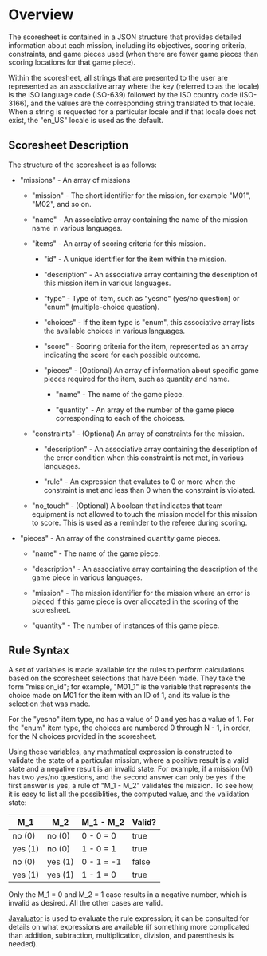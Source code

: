 <!--
Copyright (c) 2024 Brian Kircher

Open Source Software; you can modify and/or share it under the terms of BSD
license file in the root directory of this project.
-->

# Overview

The scoresheet is contained in a JSON structure that provides detailed
information about each mission, including its objectives, scoring criteria,
constraints, and game pieces used (when there are fewer game pieces than
scoring locations for that game piece).

Within the scoresheet, all strings that are presented to the user are
represented as an associative array where the key (referred to as the locale)
is the ISO language code (ISO-639) followed by the ISO country code (ISO-3166),
and the values are the corresponding string translated to that locale.  When a
string is requested for a particular locale and if that locale does not exist,
the "en_US" locale is used as the default.

## Scoresheet Description

The structure of the scoresheet is as follows:

* "missions" - An array of missions

  * "mission" - The short identifier for the mission, for example "M01", "M02",
                and so on.

  * "name" - An associative array containing the name of the mission name in
             various languages.

  * "items" - An array of scoring criteria for this mission.

    * "id" - A unique identifier for the item within the mission.

    * "description" - An associative array containing the description of this
                      mission item in various languages.

    * "type" - Type of item, such as "yesno" (yes/no question) or "enum"
               (multiple-choice question).

    * "choices" - If the item type is "enum", this associative array lists the
                  available choices in various languages.

    * "score" - Scoring criteria for the item, represented as an array
                indicating the score for each possible outcome.

    * "pieces" - (Optional) An array of information about specific game pieces
                 required for the item, such as quantity and name.

      * "name" - The name of the game piece.

      * "quantity" - An array of the number of the game piece corresponding to
                     each of the choicess.

  * "constraints" - (Optional) An array of constraints for the mission.

    * "description" - An associative array containing the description of the
                      error condition when this constraint is not met, in
                      various languages.

    * "rule" - An expression that evalutes to 0 or more when the constraint is
               met and less than 0 when the constraint is violated.

  * "no_touch" - (Optional) A boolean that indicates that team equipment is not
                 allowed to touch the mission model for this mission to score.
                 This is used as a reminder to the referee during scoring.

* "pieces" - An array of the constrained quantity game pieces.

  * "name" - The name of the game piece.

  * "description" - An associative array containing the description of the game
                    piece in various languages.

  * "mission" - The mission identifier for the mission where an error is placed
                if this game piece is over allocated in the scoring of the
                scoresheet.

  * "quantity" - The number of instances of this game piece.

## Rule Syntax

A set of variables is made available for the rules to perform calculations
based on the scoresheet selections that have been made.  They take the form
"mission_id"; for example, "M01_1" is the variable that represents the choice
made on M01 for the item with an ID of 1, and its value is the selection that
was made.

For the "yesno" item type, no has a value of 0 and yes has a value of 1.  For
the "enum" item type, the choices are numbered 0 through N - 1, in order, for
the N choices provided in the scoresheet.

Using these variables, any mathmatical expression is constructed to validate
the state of a particular mission, where a positive result is a valid state and
a negative result is an invalid state.  For example, if a mission (M) has two
yes/no questions, and the second answer can only be yes if the first answer is
yes, a rule of "M_1 - M_2" validates the mission.  To see how, it is easy to
list all the possiblities, the computed value, and the validation state:

  | M_1     | M_2     | M_1 - M_2  | Valid? |
  | ------- | ------- | ---------- | ------ |
  | no (0)  | no (0)  | 0 - 0 = 0  | true   |
  | yes (1) | no (0)  | 1 - 0 = 1  | true   |
  | no (0)  | yes (1) | 0 - 1 = -1 | false  |
  | yes (1) | yes (1) | 1 - 1 = 0  | true   |

Only the M_1 = 0 and M_2 = 1 case results in a negative number, which is
invalid as desired.  All the other cases are valid.

[Javaluator](https://github.com/fathzer/javaluator) is used to evaluate the
rule expression; it can be consulted for details on what expressions are
available (if something more complicated than addition, subtraction,
multiplication, division, and parenthesis is needed).
